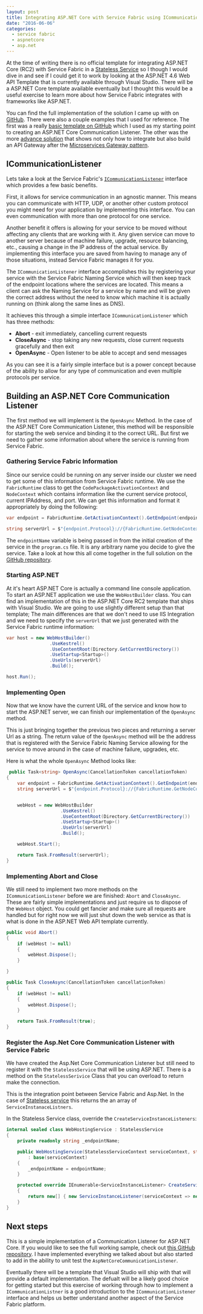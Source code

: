 ```yaml
---
layout: post
title: Integrating ASP.NET Core with Service Fabric using ICommunicationListener
date: "2016-06-06"
categories:
  - service fabric
  - aspnetcore
  - asp.net
---
```


At the time of writing there is no official template for integrating ASP.NET Core (RC2) with Service Fabric in a [Stateless Service](/posts/Service-Fabric-Service-Types/) so I though I would dive in and see if I could get it to work by looking at the ASP.NET 4.6 Web API Template that is currently available through Visual Studio.  There will be a ASP.NET Core template available eventually but I thought this would be a useful exercise to learn more about how Service Fabric integrates with frameworks like ASP.NET.  

You can find the full implementation of the solution I came up with on [GitHub](https://github.com/jsturtevant/AspNetCoreTemplates).  There were also a couple examples that I used for reference.  The first was a really [basic template on GitHub](https://github.com/weidazhao/AspNetCoreTemplates) which I used as my starting point to creating an ASP.NET Core Communication Listener.  The other was the more [advance solution](https://github.com/weidazhao/Hosting) that shows not only how to integrate but also build an API Gateway after the [Microservices Gateway pattern](http://microservices.io/patterns/apigateway.html).

## ICommunicationListener
Lets take a look at the Service Fabric's [```ICommunicationListener```](https://msdn.microsoft.com/en-us/library/microsoft.servicefabric.services.communication.runtime.icommunicationlistener.aspx?f=255&MSPPError=-2147217396) interface which provides a few basic benefits.

First, it allows for service communication in an agnostic manner.  This means you can communicate with HTTP, UDP, or another other custom protocol you might need for your application by implementing this interface.  You can even communication with more than one protocol for one service.

Another benefit it offers is allowing for your service to be moved without affecting any clients that are working with it.  Any given service can move to another server because of machine failure, upgrade, resource balancing, etc., causing a change in the IP address of the actual service. By implementing this interface you are saved from having to manage any of those situations, instead Service Fabric manages it for you.  

The ```ICommunicationListener``` interface accomplishes this by registering your service with the Service Fabric Naming Service which will then keep track of the endpoint locations where the services are located.  This means a client can ask the Naming Service for a service by name and will be given the correct address without the need to know which machine it is actually running on (think along the same lines as DNS).  

It achieves this through a simple interface ```ICommunicationListener``` which has three methods:

- **Abort** - exit immediately, cancelling current requests
- **CloseAsync** - stop taking any new requests, close current requests gracefully and then exit
- **OpenAsync** - Open listener to be able to accept and send messages

As you can see it is a fairly simple interface but is a power concept because of the ability to allow for any type of communication and even multiple protocols per service.

## Building an ASP.NET Core Communication Listener
The first method we will implement is the ```OpenAsync``` Method.  In the case of the ASP.NET Core Communication Listener, this method will be responsible for starting the web service and binding it to the correct URL.  But first we need to gather some information about where the service is running from Service Fabric.

### Gathering Service Fabric Information
Since our service could be running on any server inside our cluster we need to get some of this information from Service Fabric runtime.  We use the ```FabricRuntime``` class to get the ```CodePackageActivationContext``` and ```NodeContext``` which contains information like the current service protocol, current IPAddress, and port.  We can get this information and format it appropriately by doing the following:

```csharp
var endpoint = FabricRuntime.GetActivationContext().GetEndpoint(endpointName);

string serverUrl = $"{endpoint.Protocol}://{FabricRuntime.GetNodeContext().IPAddressOrFQDN}:{endpoint.Port}";
```

The ```endpointName``` variable is being passed in from the initial creation of the service in the ```program.cs``` file.  It is any arbitrary name you decide to give the service.  Take a look at how this all come together in the full solution on the [GitHub repository](https://github.com/jsturtevant/AspNetCoreTemplates). 

### Starting ASP.NET 
At it's heart ASP.NET Core is actually a command line console application.  To start an ASP.NET application we use the ```WebHostBuilder``` class.  You can find an implementation of this in the ASP.NET Core RC2 template that ships with Visual Studio.   We are going to use slightly different setup than that template; The main differences are that we don't need to use IIS Integration and we need to specify the ```serverUrl``` that we just generated with the Service Fabric runtime information:

```csharp 
var host = new WebHostBuilder()
                .UseKestrel()
                .UseContentRoot(Directory.GetCurrentDirectory())
                .UseStartup<Startup>()
                .UseUrls(serverUrl)
                .Build();

host.Run();
```

### Implementing Open
Now that we know have the current URL of the service and know how to start the ASP.NET server, we can finish our implementation of the ```OpenAsync``` method.  

This is just bringing together the previous two pieces and returning a server Url as a string.  The return value of the ```OpenAsync``` method will be the address that is registered with the Service Fabric Naming Service allowing for the service to move around in the case of machine failure, upgrades, etc.

Here is what the whole ```OpenAsync``` Method looks like:

```csharp
 public Task<string> OpenAsync(CancellationToken cancellationToken)
{
    var endpoint = FabricRuntime.GetActivationContext().GetEndpoint(endpointName);
    string serverUrl = $"{endpoint.Protocol}://{FabricRuntime.GetNodeContext().IPAddressOrFQDN}:{endpoint.Port}";


    webHost = new WebHostBuilder
                    .UseKestrel()
                    .UseContentRoot(Directory.GetCurrentDirectory())
                    .UseStartup<Startup>()
                    .UseUrls(serverUrl)
                    .Build();

    webHost.Start();

    return Task.FromResult(serverUrl);
}
```

### Implementing Abort and Close
We still need to implement two more methods on the ```ICommunicationListener```   before we are finished: ```Abort``` and ```CloseAsync```.  These are fairly simple implementations and just require us to dispose of the ```WebHost``` object. You could get fancier and make sure all requests are handled but for right now we will just shut down the web service as that is what is done in the ASP.NET Web API template currently.

```csharp
public void Abort()
{
    if (webHost != null)
    {
        webHost.Dispose();
    }

}

public Task CloseAsync(CancellationToken cancellationToken)
{
    if (webHost != null)
    {
        webHost.Dispose();
    }

    return Task.FromResult(true);
}
```


### Register the Asp.Net Core Communication Listener with Service Fabric
We have created the Asp.Net Core Communication Listener but still need to register it with the ```StatelessService``` that will be using ASP.NET.  There is a method on the ```StatelessSerivice``` Class that you can overload to return make the connection.  

This is the integration point between Service Fabric and Asp.Net.  In the case of [Stateless service](/posts/Service-Fabric-Service-Types/) this returns the an array of ```ServiceInstanaceListners```. 

In the Stateless Service class, override the ```CreateServiceInstanceListeners```:

```csharp
internal sealed class WebHostingService : StatelessService
{
    private readonly string _endpointName;

    public WebHostingService(StatelessServiceContext serviceContext, string endpointName)
        : base(serviceContext)
    {
        _endpointName = endpointName;
    }

    protected override IEnumerable<ServiceInstanceListener> CreateServiceInstanceListeners()
    {
        return new[] { new ServiceInstanceListener(serviceContext => new AspnetCoreCommunicationListener(_endpointName)) };
    }
}

````

## Next steps   
This is a simple implementation of a Communication Listener for ASP.NET Core.   If you would like to see the full working sample, check out [this GitHub repository](https://github.com/jsturtevant/AspNetCoreTemplates).  I have implemented everything we talked about but also started to add in the ability to unit test the ```AspNetCoreCommunicationListener```. 

Eventually there will be a template that Visual Studio will ship with that will provide a default implementation.  The defualt will be a likely good choice for getting started but this exercise of working through how to implement a ```ICommunicationListner``` is a good introduction to the ```ICommunicationListener``` interface and helps us better understand another aspect of the Service Fabric platform.
